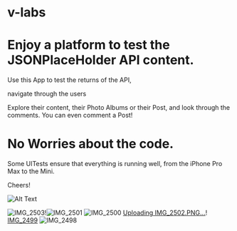 # v-labs

Enjoy a platform to test the JSONPlaceHolder API content.
========================================================

Use this App to test the returns of the API, 

navigate through the users

Explore their content, their Photo Albums or their Post, and look through the comments. You can even comment a Post! 

No Worries about the code. 
=========================
Some UITests ensure that everything is running well, from the iPhone Pro Max to the Mini.


Cheers! 


![Alt Text](https://media.giphy.com/media/84CRvhy2DJlwA/giphy.gif)




![IMG_2503](https://user-images.githubusercontent.com/45241293/113564756-2cc6d680-960a-11eb-8395-8cf8af8b1825.PNG)!![IMG_2501](https://user-images.githubusercontent.com/45241293/113564759-2e909a00-960a-11eb-857b-882d79086ead.PNG)
![IMG_2500](https://user-images.githubusercontent.com/45241293/113564760-2e909a00-960a-11eb-8583-43096828c813.PNG)
[Uploading IMG_2502.PNG…]()!
[IMG_2499](https://user-images.githubusercontent.com/45241293/113564761-2f293080-960a-11eb-9392-ea754ccecfbb.PNG)
![IMG_2498](https://user-images.githubusercontent.com/45241293/113564762-2f293080-960a-11eb-99a4-142a4fc1be47.PNG)



